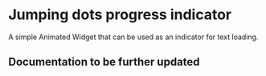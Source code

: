 # Jumping dots progress indicator

A simple Animated Widget that can be used as an indicator for text loading.

## Documentation to be further updated
